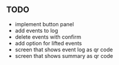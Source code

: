 ## TODO

- implement button panel
- add events to log
- delete events with confirm
- add option for lifted events
- screen that shows event log as qr code
- screen that shows summary as qr code